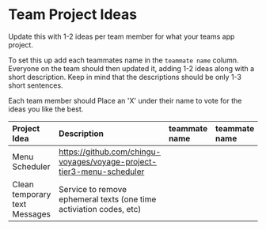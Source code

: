 # Team Project Ideas

Update this with 1-2 ideas per team member for what your teams app project.

To set this up add each teammates name in the `teammate name` column. Everyone
on the team should then updated it, adding 1-2 ideas along with a short 
description. Keep in mind that the descriptions should be only 1-3 short
sentences. 

Each team member should Place an 'X' under their name to vote for the ideas 
you like the best.

| Project Idea | Description | teammate name | teammate name | teammate name | teammate name | teammate name | teammate name | selected |
| :--- | :--- | :--- | :--- | :--- | :--- | :--- | :--- | :--- |
| Menu Scheduler | https://github.com/chingu-voyages/voyage-project-tier3-menu-scheduler | | | | | | | x |
| Clean temporary text Messages | Service to remove ephemeral texts (one time activiation codes, etc) | | | | | |
